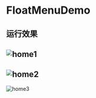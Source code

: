# FloatMenuDemo

## 运行效果

![home1](http://oseklscmm.bkt.clouddn.com/demon/other/float1.gif)
----
![home2](http://oseklscmm.bkt.clouddn.com/demon/other/float2.gif)
----
![home3](http://oseklscmm.bkt.clouddn.com/demon/other/float3.gif)
